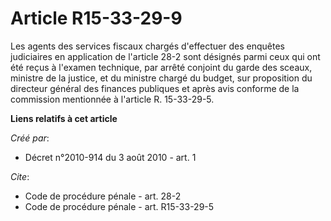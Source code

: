 # Article R15-33-29-9

Les agents des services fiscaux chargés d'effectuer des enquêtes judiciaires en application de l'article 28-2 sont désignés
parmi ceux qui ont été reçus à l'examen technique, par arrêté conjoint du garde des sceaux, ministre de la justice, et du
ministre chargé du budget, sur proposition du directeur général des finances publiques et après avis conforme de la
commission mentionnée à l'article R. 15-33-29-5.

**Liens relatifs à cet article**

_Créé par_:

  - Décret n°2010-914 du 3 août 2010 - art. 1

_Cite_:

  - Code de procédure pénale - art. 28-2
  - Code de procédure pénale - art. R15-33-29-5
